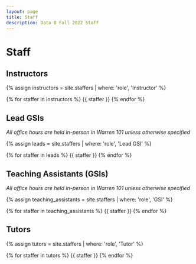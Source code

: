 ```yaml
---
layout: page
title: Staff
description: Data 8 Fall 2022 Staff
---
```


# Staff

## Instructors

{% assign instructors = site.staffers | where: 'role', 'Instructor' %}
<div class="role flex">
{% for staffer in instructors %}
{{ staffer }}
{% endfor %}
</div>

## Lead GSIs
_All office hours are held in-person in Warren 101 unless otherwise specified_

{% assign leads = site.staffers | where: 'role', 'Lead GSI' %}
<div class="role flex">
{% for staffer in leads %}
{{ staffer }}
{% endfor %}
</div>

## Teaching Assistants (GSIs)
_All office hours are held in-person in Warren 101 unless otherwise specified_

{% assign teaching_assistants = site.staffers | where: 'role', 'GSI' %}
<div class="role flex">
{% for staffer in teaching_assistants %}
{{ staffer }}
{% endfor %}
</div>

## Tutors

{% assign tutors = site.staffers | where: 'role', 'Tutor' %}
<div class="role flex">
{% for staffer in tutors %}
{{ staffer }}
{% endfor %}
</div>
